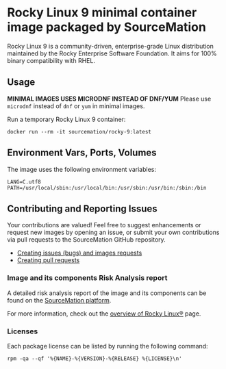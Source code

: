 # Rocky Linux 9 minimal container image packaged by SourceMation

Rocky Linux 9 is a community-driven, enterprise-grade Linux distribution
maintained by the Rocky Enterprise Software Foundation. It aims for 100% binary
compatibility with RHEL.


## Usage

**MINIMAL IMAGES USES MICRODNF INSTEAD OF DNF/YUM** Please use `microdnf`
instead of `dnf` or `yum` in minimal images.

Run a temporary Rocky Linux 9 container:

```
docker run --rm -it sourcemation/rocky-9:latest
```

## Environment Vars, Ports, Volumes

The image uses the following environment variables:

```
LANG=C.utf8
PATH=/usr/local/sbin:/usr/local/bin:/usr/sbin:/usr/bin:/sbin:/bin
```

## Contributing and Reporting Issues

Your contributions are valued! Feel free to suggest enhancements or request new
images by opening an issue, or submit your own contributions via pull requests
to the SourceMation GitHub repository.

- [Creating issues (bugs) and images requests](https://github.com/SourceMation/images/issues/new/choose)
- [Creating pull requests](https://github.com/SourceMation/images/compare)


### Image and its components Risk Analysis report

A detailed risk analysis report of the image and its components can be found on
the [SourceMation platform](https://www.sourcemation.com/).

For more information, check out the [overview of Rocky
Linux®](https://rockylinux.org/) page.

### Licenses

Each package license can be listed by running the following command:

```
rpm -qa --qf '%{NAME}-%{VERSION}-%{RELEASE} %{LICENSE}\n'
```
